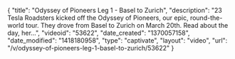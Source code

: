 {
    "title": "Odyssey of Pioneers Leg 1 - Basel to Zurich",
    "description": "23 Tesla Roadsters kicked off the Odyssey of Pioneers, our epic, round-the-world tour. They drove from Basel to Zurich on March 20th. Read about the day, her...",
    "videoid": "53622",
    "date_created": "1370057158",
    "date_modified": "1418180958",
    "type": "captivate",
    "layout": "video",
    "url": "\/v\/odyssey-of-pioneers-leg-1-basel-to-zurich\/53622"
}